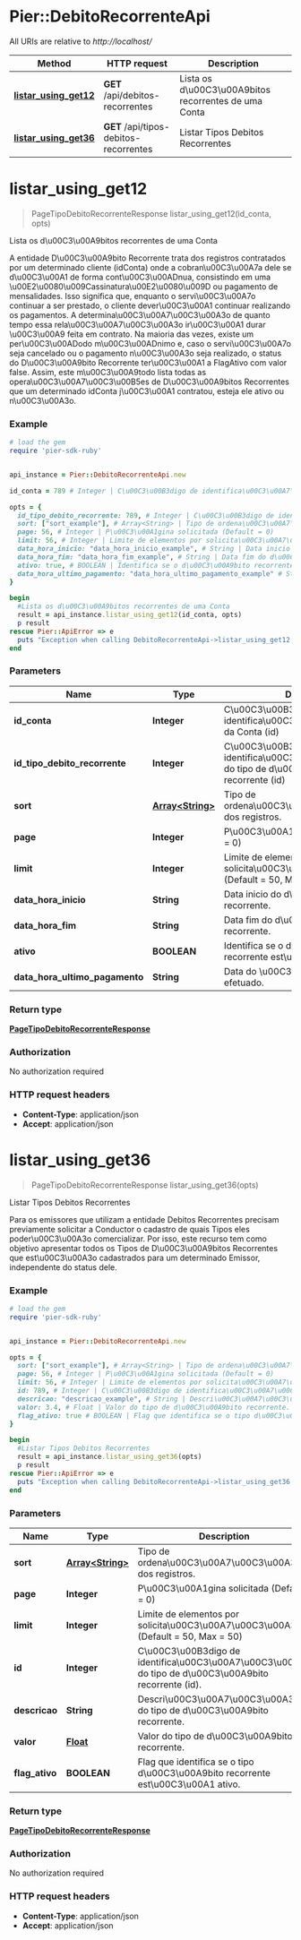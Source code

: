 # Pier::DebitoRecorrenteApi

All URIs are relative to *http://localhost/*

Method | HTTP request | Description
------------- | ------------- | -------------
[**listar_using_get12**](DebitoRecorrenteApi.md#listar_using_get12) | **GET** /api/debitos-recorrentes | Lista os d\u00C3\u00A9bitos recorrentes de uma Conta
[**listar_using_get36**](DebitoRecorrenteApi.md#listar_using_get36) | **GET** /api/tipos-debitos-recorrentes | Listar Tipos Debitos Recorrentes




# **listar_using_get12**
> PageTipoDebitoRecorrenteResponse listar_using_get12(id_conta, opts)

Lista os d\u00C3\u00A9bitos recorrentes de uma Conta

A entidade D\u00C3\u00A9bito Recorrente trata dos registros contratados por um determinado cliente (idConta) onde a cobran\u00C3\u00A7a dele se d\u00C3\u00A1 de forma cont\u00C3\u00ADnua, consistindo em uma \u00E2\u0080\u009Cassinatura\u00E2\u0080\u009D ou pagamento de mensalidades. Isso significa que, enquanto o servi\u00C3\u00A7o continuar a ser prestado, o cliente dever\u00C3\u00A1 continuar realizando os pagamentos. A determina\u00C3\u00A7\u00C3\u00A3o de quanto tempo essa rela\u00C3\u00A7\u00C3\u00A3o ir\u00C3\u00A1 durar \u00C3\u00A9 feita em contrato. Na maioria das vezes, existe um per\u00C3\u00ADodo m\u00C3\u00ADnimo e, caso o servi\u00C3\u00A7o seja cancelado ou o pagamento n\u00C3\u00A3o seja realizado, o status do D\u00C3\u00A9bito Recorrente ter\u00C3\u00A1 a FlagAtivo com valor false. Assim, este m\u00C3\u00A9todo lista todas as opera\u00C3\u00A7\u00C3\u00B5es de D\u00C3\u00A9bitos Recorrentes que um determinado idConta j\u00C3\u00A1 contratou, esteja ele ativo ou n\u00C3\u00A3o.

### Example
```ruby
# load the gem
require 'pier-sdk-ruby'


api_instance = Pier::DebitoRecorrenteApi.new

id_conta = 789 # Integer | C\u00C3\u00B3digo de identifica\u00C3\u00A7\u00C3\u00A3o da Conta (id)

opts = { 
  id_tipo_debito_recorrente: 789, # Integer | C\u00C3\u00B3digo de identifica\u00C3\u00A7\u00C3\u00A3o do tipo de d\u00C3\u00A9bito recorrente (id)
  sort: ["sort_example"], # Array<String> | Tipo de ordena\u00C3\u00A7\u00C3\u00A3o dos registros.
  page: 56, # Integer | P\u00C3\u00A1gina solicitada (Default = 0)
  limit: 56, # Integer | Limite de elementos por solicita\u00C3\u00A7\u00C3\u00A3o (Default = 50, Max = 50)
  data_hora_inicio: "data_hora_inicio_example", # String | Data inicio do d\u00C3\u00A9bito recorrente.
  data_hora_fim: "data_hora_fim_example", # String | Data fim do d\u00C3\u00A9bito recorrente.
  ativo: true, # BOOLEAN | Identifica se o d\u00C3\u00A9bito recorrente est\u00C3\u00A1 ativo.
  data_hora_ultimo_pagamento: "data_hora_ultimo_pagamento_example" # String | Data do \u00C3\u00BAltimo pagamento efetuado.
}

begin
  #Lista os d\u00C3\u00A9bitos recorrentes de uma Conta
  result = api_instance.listar_using_get12(id_conta, opts)
  p result
rescue Pier::ApiError => e
  puts "Exception when calling DebitoRecorrenteApi->listar_using_get12: #{e}"
end
```

### Parameters

Name | Type | Description  | Notes
------------- | ------------- | ------------- | -------------
 **id_conta** | **Integer**| C\u00C3\u00B3digo de identifica\u00C3\u00A7\u00C3\u00A3o da Conta (id) | 
 **id_tipo_debito_recorrente** | **Integer**| C\u00C3\u00B3digo de identifica\u00C3\u00A7\u00C3\u00A3o do tipo de d\u00C3\u00A9bito recorrente (id) | [optional] 
 **sort** | [**Array&lt;String&gt;**](String.md)| Tipo de ordena\u00C3\u00A7\u00C3\u00A3o dos registros. | [optional] 
 **page** | **Integer**| P\u00C3\u00A1gina solicitada (Default = 0) | [optional] 
 **limit** | **Integer**| Limite de elementos por solicita\u00C3\u00A7\u00C3\u00A3o (Default = 50, Max = 50) | [optional] 
 **data_hora_inicio** | **String**| Data inicio do d\u00C3\u00A9bito recorrente. | [optional] 
 **data_hora_fim** | **String**| Data fim do d\u00C3\u00A9bito recorrente. | [optional] 
 **ativo** | **BOOLEAN**| Identifica se o d\u00C3\u00A9bito recorrente est\u00C3\u00A1 ativo. | [optional] 
 **data_hora_ultimo_pagamento** | **String**| Data do \u00C3\u00BAltimo pagamento efetuado. | [optional] 


### Return type

[**PageTipoDebitoRecorrenteResponse**](PageTipoDebitoRecorrenteResponse.md)

### Authorization

No authorization required

### HTTP request headers

 - **Content-Type**: application/json
 - **Accept**: application/json




# **listar_using_get36**
> PageTipoDebitoRecorrenteResponse listar_using_get36(opts)

Listar Tipos Debitos Recorrentes

Para os emissores que utilizam a entidade Debitos Recorrentes precisam previamente solicitar a Conductor o cadastro de quais Tipos eles poder\u00C3\u00A3o comercializar. Por isso, este recurso tem como objetivo apresentar todos os Tipos de D\u00C3\u00A9bitos Recorrentes que est\u00C3\u00A3o cadastrados para um determinado Emissor, independente do status dele.

### Example
```ruby
# load the gem
require 'pier-sdk-ruby'


api_instance = Pier::DebitoRecorrenteApi.new

opts = { 
  sort: ["sort_example"], # Array<String> | Tipo de ordena\u00C3\u00A7\u00C3\u00A3o dos registros.
  page: 56, # Integer | P\u00C3\u00A1gina solicitada (Default = 0)
  limit: 56, # Integer | Limite de elementos por solicita\u00C3\u00A7\u00C3\u00A3o (Default = 50, Max = 50)
  id: 789, # Integer | C\u00C3\u00B3digo de identifica\u00C3\u00A7\u00C3\u00A3o do tipo de d\u00C3\u00A9bito recorrente (id).
  descricao: "descricao_example", # String | Descri\u00C3\u00A7\u00C3\u00A3o do tipo de d\u00C3\u00A9bito recorrente.
  valor: 3.4, # Float | Valor do tipo de d\u00C3\u00A9bito recorrente.
  flag_ativo: true # BOOLEAN | Flag que identifica se o tipo d\u00C3\u00A9bito recorrente est\u00C3\u00A1 ativo.
}

begin
  #Listar Tipos Debitos Recorrentes
  result = api_instance.listar_using_get36(opts)
  p result
rescue Pier::ApiError => e
  puts "Exception when calling DebitoRecorrenteApi->listar_using_get36: #{e}"
end
```

### Parameters

Name | Type | Description  | Notes
------------- | ------------- | ------------- | -------------
 **sort** | [**Array&lt;String&gt;**](String.md)| Tipo de ordena\u00C3\u00A7\u00C3\u00A3o dos registros. | [optional] 
 **page** | **Integer**| P\u00C3\u00A1gina solicitada (Default = 0) | [optional] 
 **limit** | **Integer**| Limite de elementos por solicita\u00C3\u00A7\u00C3\u00A3o (Default = 50, Max = 50) | [optional] 
 **id** | **Integer**| C\u00C3\u00B3digo de identifica\u00C3\u00A7\u00C3\u00A3o do tipo de d\u00C3\u00A9bito recorrente (id). | [optional] 
 **descricao** | **String**| Descri\u00C3\u00A7\u00C3\u00A3o do tipo de d\u00C3\u00A9bito recorrente. | [optional] 
 **valor** | [**Float**](.md)| Valor do tipo de d\u00C3\u00A9bito recorrente. | [optional] 
 **flag_ativo** | **BOOLEAN**| Flag que identifica se o tipo d\u00C3\u00A9bito recorrente est\u00C3\u00A1 ativo. | [optional] 


### Return type

[**PageTipoDebitoRecorrenteResponse**](PageTipoDebitoRecorrenteResponse.md)

### Authorization

No authorization required

### HTTP request headers

 - **Content-Type**: application/json
 - **Accept**: application/json





